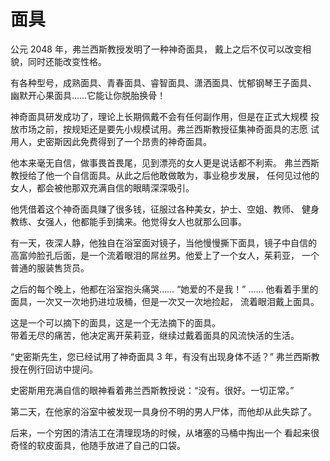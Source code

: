 # 面具

公元 2048 年，弗兰西斯教授发明了一种神奇面具，
戴上之后不仅可以改变相貌，同时还能改变性格。

有各种型号，成熟面具、青春面具、睿智面具、潇洒面具、忧郁钢琴王子面具、
幽默开心果面具……它能让你脱胎换骨！

神奇面具研发成功了，理论上长期佩戴不会有任何副作用，但是在正式大规模
投放市场之前，按规矩还是要先小规模试用。弗兰西斯教授征集神奇面具的志愿
试用人，史密斯因此免费得到了一个昂贵的神奇面具。

他本来毫无自信，做事畏首畏尾，见到漂亮的女人更是说话都不利索。
弗兰西斯教授给了他一个自信面具。从此之后他敢做敢为，事业稳步发展，
任何见过他的女人，都会被他那双充满自信的眼睛深深吸引。

他凭借着这个神奇面具赚了很多钱，征服过各种美女，护士、空姐、教师、
健身教练、女强人，他都能手到擒来。他觉得女人也就那么回事。

有一天，夜深人静，他独自在浴室面对镜子，当他慢慢撕下面具，镜子中自信的
高富帅脸孔后面，是一个流着眼泪的屌丝男。他爱上了一个女人，茱莉亚，
一个普通的服装售货员。

之后的每个晚上，他都在浴室抱头痛哭…… “她爱的不是我！” ……
他看着手里的面具，一次又一次地扔进垃圾桶，但是一次又一次地捡起，
流着眼泪戴上面具。

这是一个可以摘下的面具，这是一个无法摘下的面具。  
带着无尽的痛苦，他决定离开茱莉亚，继续过戴着面具的风流快活的生活。

“史密斯先生，您已经试用了神奇面具 3 年，有没有出现身体不适？”
弗兰西斯教授在例行回访中提问。

史密斯用充满自信的眼神看着弗兰西斯教授说：“没有。很好。一切正常。”

第二天，在他家的浴室中被发现一具身份不明的男人尸体，而他却从此失踪了。

后来，一个穷困的清洁工在清理现场的时候，从堵塞的马桶中掏出一个
看起来很奇怪的软皮面具，他随手放进了自己的口袋。
